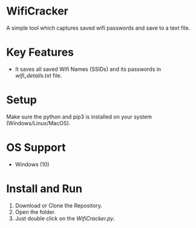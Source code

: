 # WifiCracker
A simple tool which captures saved wifi passwords and save to a text file.

# Key Features
- It saves all saved Wifi Names (SSIDs) and its passwords in *wifi_details.txt* file.

# Setup
Make sure the python and pip3 is installed on your system (Windows/Linux/MacOS).<br>

# OS Support
- Windows (10)

# Install and Run
1. Download or Clone the Repository.
2. Open the folder.
3. Just double click on the *WifiCracker.py*.
